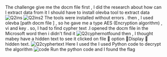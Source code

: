 The challenge give me the docm file first , I did the research about how can I extract data from it 
I should have to install  olevba tool to extract data
![Q2ins](https://github.com/MohmmadOd/BAUctf/assets/170467994/e2a53502-03b3-4d4c-a3cc-37f99d9dd92c)
![Q2ins2](https://github.com/MohmmadOd/BAUctf/assets/170467994/3db91d8e-bd73-4aa5-83d8-893a5ce69bb9)
The tools were installed without errors . then  , I used olevba  [path docm file ] , so he gave me a type AES (Encryption algorithm) , vi and key . so, I  had to find cypher text .I opened the docm file in the Microsoft word  then i didn't find it 
![Q2cyphernotfound](https://github.com/MohmmadOd/BAUctf/assets/170467994/516aee88-1cd8-4356-aa0c-153a15a05a01)
 then , I thought mabey have a hidden text to see it clicked on file  option Display  hidden text.
 ![Q2cyphertext](https://github.com/MohmmadOd/BAUctf/assets/170467994/c1a3016b-bf0e-40c3-aa4b-5d785907447b)
 Here I used the I used Python code to decrypt the algorithm
 ![code](https://github.com/MohmmadOd/BAUctf/assets/170467994/1ad67c5c-671f-4767-8da1-509a40eddee7)
Run the python code and I found the flag 

